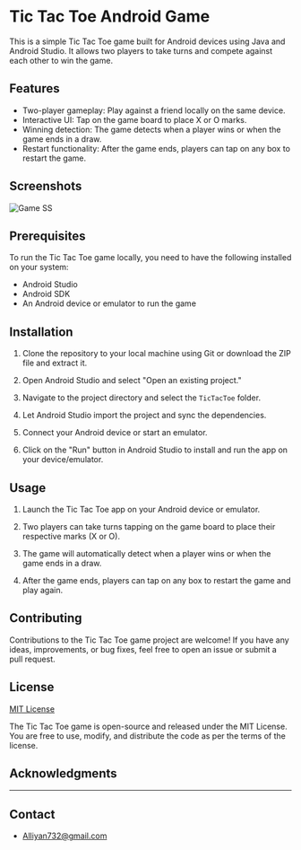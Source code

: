 # Tic Tac Toe Android Game

This is a simple Tic Tac Toe game built for Android devices using Java and Android Studio. 
It allows two players to take turns and compete against each other to win the game.

## Features

- Two-player gameplay: Play against a friend locally on the same device.
- Interactive UI: Tap on the game board to place X or O marks.
- Winning detection: The game detects when a player wins or when the game ends in a draw.
- Restart functionality: After the game ends, players can tap on any box to restart the game.

## Screenshots

![Game SS](https://github.com/Alliyan732/Tic-Tac-Toe-Android-Studio/assets/95461559/0efc0096-62a5-4054-812b-f55de91808e1)

## Prerequisites

To run the Tic Tac Toe game locally, you need to have the following installed on your system:

- Android Studio 
- Android SDK
- An Android device or emulator to run the game

## Installation

1. Clone the repository to your local machine using Git or download the ZIP file and extract it.

2. Open Android Studio and select "Open an existing project."

3. Navigate to the project directory and select the `TicTacToe` folder.

4. Let Android Studio import the project and sync the dependencies.

5. Connect your Android device or start an emulator.

6. Click on the "Run" button in Android Studio to install and run the app on your device/emulator.

## Usage

1. Launch the Tic Tac Toe app on your Android device or emulator.

2. Two players can take turns tapping on the game board to place their respective marks (X or O).

3. The game will automatically detect when a player wins or when the game ends in a draw.

4. After the game ends, players can tap on any box to restart the game and play again.

## Contributing

Contributions to the Tic Tac Toe game project are welcome! If you have any ideas, improvements, or bug fixes, feel free to open an issue or submit a pull request.

## License

[MIT License](LICENSE)

The Tic Tac Toe game is open-source and released under the MIT License. You are free to use, modify, and distribute the code as per the terms of the license.

## Acknowledgments

---

## Contact

- Alliyan732@gmail.com

